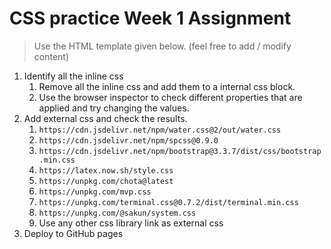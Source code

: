 # CSS practice Week 1 Assignment

> Use the HTML template given below. (feel free to add / modify content)

1. Identify all the inline css
    1. Remove all the inline css and add them to a internal css block. 
    2. Use the browser inspector to check different properties that are applied and try changing the values.
2. Add external css and check the results.
    1. `https://cdn.jsdelivr.net/npm/water.css@2/out/water.css`
    2. `https://cdn.jsdelivr.net/npm/spcss@0.9.0`
    3. `https://cdn.jsdelivr.net/npm/bootstrap@3.3.7/dist/css/bootstrap.min.css`
    4. `https://latex.now.sh/style.css`
    5. `https://unpkg.com/chota@latest`
    6. `https://unpkg.com/mvp.css`
    7. `https://unpkg.com/terminal.css@0.7.2/dist/terminal.min.css`
    8. `https://unpkg.com/@sakun/system.css`
    9. Use any other css library link as external css
3. Deploy to GitHub pages
